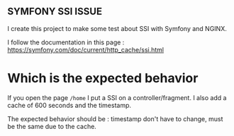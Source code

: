 ## SYMFONY SSI ISSUE    

I create this project to make some test about SSI with Symfony and NGINX.

I follow the documentation in this page : https://symfony.com/doc/current/http_cache/ssi.html


# Which is the expected behavior

If you open the page `/home` I put a SSI on a controller/fragment.
I also add a cache of 600 seconds and the timestamp.

The expected  behavior should be : timestamp don't have to change, must be the same due to the cache.

